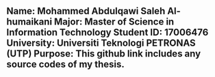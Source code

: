 Name: Mohammed Abdulqawi Saleh Al-humaikani
Major: Master of Science in Information Technology
Student ID: 17006476
University: Universiti Teknologi PETRONAS (UTP)
Purpose: This github link includes any source codes of my thesis.
--
